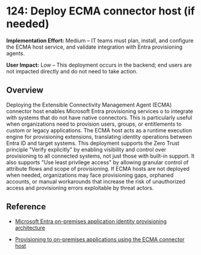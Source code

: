 # 124: Deploy ECMA connector host (if needed)

**Implementation Effort:** Medium – IT teams must plan, install, and configure the ECMA host service, and validate integration with Entra provisioning agents.

**User Impact:** Low – This deployment occurs in the backend; end users are not impacted directly and do not need to take action.

## Overview

Deploying the Extensible Connectivity Management Agent (ECMA) connector host enables Microsoft Entra provisioning services o to integrate with systems that do not have native connectors. This is particularly useful when organizations need to provision users, groups, or entitlements to custom or legacy applications. The ECMA host acts as a runtime execution engine for provisioning extensions, translating identity operations between Entra ID and target systems. This deployment supports the Zero Trust principle "Verify explicitly" by enabling visibility and control over provisioning to all connected systems, not just those with built-in support. It also supports "Use least privilege access" by allowing granular control of attribute flows and scope of provisioning. If ECMA hosts are not deployed when needed, organizations may face provisioning gaps, orphaned accounts, or manual workarounds that increase the risk of unauthorized access and provisioning errors exploitable by threat actors.

## Reference

* [Microsoft Entra on-premises application identity provisioning architecture](https://learn.microsoft.com/entra/identity/app-provisioning/on-premises-application-provisioning-architecture)

* [Provisioning to on-premises applications using the ECMA connector host](https://learn.microsoft.com/entra/identity/app-provisioning/on-premises-custom-connector)
